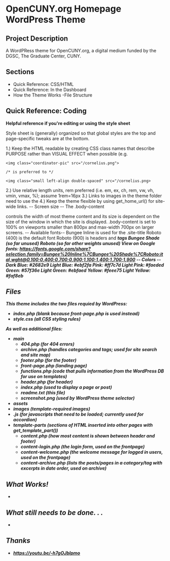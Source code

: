 # OpenCUNY.org Homepage WordPress Theme

## Project Description

A WordPRess theme for OpenCUNY.org, a digital medium funded by the DGSC, The Graduate Center, CUNY. 

## Sections
- Quick Reference: CSS/HTML
- Quick Reference: In the Dashboard 
- How the Theme Works
  -File Structure
  
## Quick Reference: Coding
**Helpful reference if you're editing or using the style sheet**

Style sheet is (generally) organized so that global styles are the top and page-specific tweaks are at the bottom. 

1.) Keep the HTML readable by creating CSS class names that describe PURPOSE rather than VISUAL EFFECT when possible 
(e.g. 
```
<img class="coordinator-pic" src="/cornelius.png">

/* is preferred to */
  
<img class="small left-align double-spaced" src="/cornelius.png>
```
 
2.) Use relative length units, rem preferred (i.e. em, ex, ch, rem, vw, vh, vmin, vmax, %); assume 1rem=16px
3.) Links to images in the theme folder need to use the 
4.) Keep the theme flexible by using get_home_url() for site-wide links. 
-- Screen size --
The .body-content <div> controls the width of most theme content and its size is dependent on the size of the window in which the site is displayed.
.body-content is set to 100% on viewports smaller than 800px and max-width 700px on larger screens.
-- Available fonts--
Bungee Inline is used for the .site-title
Roboto (400) is the default font
Roboto (900) is headers and <b> <strong> <em> tags
Bungee Shade (so far unused)
Roboto (so far other weights unused)
View on Google fonts: https://fonts.google.com/share?selection.family=Bungee%20Inline%7CBungee%20Shade%7CRoboto:ital,wght@0,100;0,400;0,700;0,900;1,100;1,400;1,700;1,900
-- Colors --
Dark Blue:    #2682e9
Light Blue:   #ebf2fa
Pink:         #ff7c7d
Light Pink:   #faeded
Green:        #57f36e
Light Green:  #ebfaed
Yellow:       #feee75
Light Yellow: #faf8eb
 
  
## Files

This theme includes the two files requied by WordPress:
- index.php (blank because front-page.php is used instead)
- style.css (all CSS styling rules)

As well as additional files:

- main
  - 404.php (for 404 errors)
  - archive.php (handles categories and tags; used for site search and site map)
  - footer.php (for the footer)
  - front-page.php (landing page)
  - functions.php (code that pulls information from the WordPress DB for use on templates)
  - header.php (for header)
  - index.php (used to display a page or post)
  - readme.txt (this file)
  - screenshot.png (used by WordPress theme selector)
 - assets
  - images (template-required images)
  - .js (for javascripts that need to be loaded; currently used for accordion)
  - template-parts (sections of HTML inserted into other pages with get_template_part())
    - content.php (how most content is shown between header and footer)
    - content-login.php (the login form, used on the frontpage)
    - content-welcome.php (the welcome message for logged in users, used on the frontpage)
    - content-archive.php (lists the posts/pages in a category/tag with excerpts in date order, used on archive)
    
    
  ## What Works!
  - 
  
  ## What still needs to be done. . . 
  - 

## Thanks
- https://youtu.be/-h7gOJbIpmo



